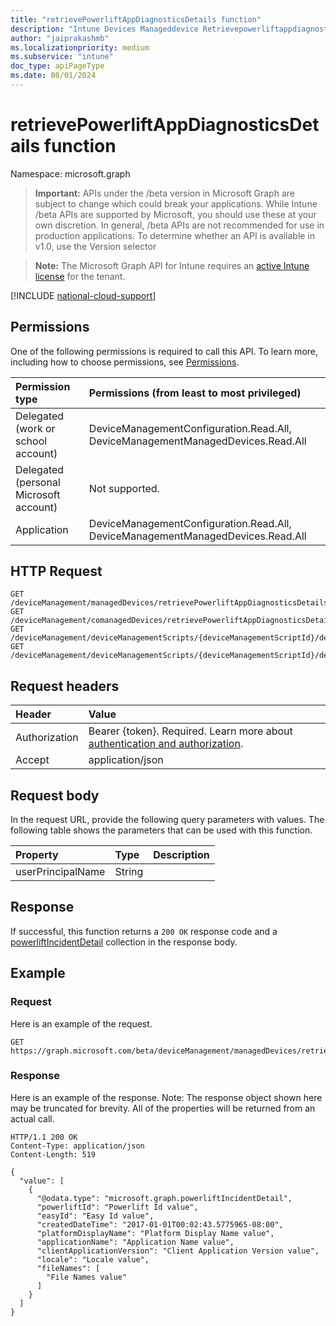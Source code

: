 ```yaml
---
title: "retrievePowerliftAppDiagnosticsDetails function"
description: "Intune Devices Manageddevice Retrievepowerliftappdiagnosticsdetails Api ."
author: "jaiprakashmb"
ms.localizationpriority: medium
ms.subservice: "intune"
doc_type: apiPageType
ms.date: 08/01/2024
---
```


# retrievePowerliftAppDiagnosticsDetails function

Namespace: microsoft.graph

> **Important:** APIs under the /beta version in Microsoft Graph are subject to change which could break your applications. While Intune /beta APIs are supported by Microsoft, you should use these at your own discretion. In general, /beta APIs are not recommended for use in production applications. To determine whether an API is available in v1.0, use the Version selector

> **Note:** The Microsoft Graph API for Intune requires an [active Intune license](https://go.microsoft.com/fwlink/?linkid=839381) for the tenant.



[!INCLUDE [national-cloud-support](../../includes/all-clouds.md)]

## Permissions
One of the following permissions is required to call this API. To learn more, including how to choose permissions, see [Permissions](/graph/permissions-reference).

|Permission type|Permissions (from least to most privileged)|
|:---|:---|
|Delegated (work or school account)|DeviceManagementConfiguration.Read.All, DeviceManagementManagedDevices.Read.All|
|Delegated (personal Microsoft account)|Not supported.|
|Application|DeviceManagementConfiguration.Read.All, DeviceManagementManagedDevices.Read.All|

## HTTP Request
<!-- {
  "blockType": "ignored"
}
-->
``` http
GET /deviceManagement/managedDevices/retrievePowerliftAppDiagnosticsDetails
GET /deviceManagement/comanagedDevices/retrievePowerliftAppDiagnosticsDetails
GET /deviceManagement/deviceManagementScripts/{deviceManagementScriptId}/deviceRunStates/{deviceManagementScriptDeviceStateId}/managedDevice/users/{userId}/managedDevices/retrievePowerliftAppDiagnosticsDetails
GET /deviceManagement/deviceManagementScripts/{deviceManagementScriptId}/deviceRunStates/{deviceManagementScriptDeviceStateId}/managedDevice/detectedApps/{detectedAppId}/managedDevices/retrievePowerliftAppDiagnosticsDetails
```

## Request headers
|Header|Value|
|:---|:---|
|Authorization|Bearer {token}. Required. Learn more about [authentication and authorization](/graph/auth/auth-concepts).|
|Accept|application/json|

## Request body
In the request URL, provide the following query parameters with values.
The following table shows the parameters that can be used with this function.

|Property|Type|Description|
|:---|:---|:---|
|userPrincipalName|String||



## Response
If successful, this function returns a `200 OK` response code and a [powerliftIncidentDetail](../resources/intune-devices-powerliftincidentdetail.md) collection in the response body.

## Example

### Request
Here is an example of the request.
``` http
GET https://graph.microsoft.com/beta/deviceManagement/managedDevices/retrievePowerliftAppDiagnosticsDetails(userPrincipalName='parameterValue')
```

### Response
Here is an example of the response. Note: The response object shown here may be truncated for brevity. All of the properties will be returned from an actual call.
``` http
HTTP/1.1 200 OK
Content-Type: application/json
Content-Length: 519

{
  "value": [
    {
      "@odata.type": "microsoft.graph.powerliftIncidentDetail",
      "powerliftId": "Powerlift Id value",
      "easyId": "Easy Id value",
      "createdDateTime": "2017-01-01T00:02:43.5775965-08:00",
      "platformDisplayName": "Platform Display Name value",
      "applicationName": "Application Name value",
      "clientApplicationVersion": "Client Application Version value",
      "locale": "Locale value",
      "fileNames": [
        "File Names value"
      ]
    }
  ]
}
```